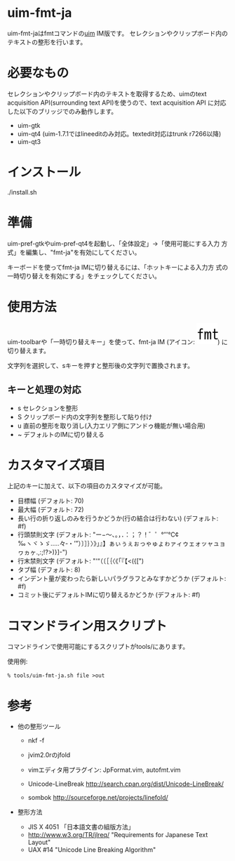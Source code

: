 uim-fmt-ja
==========

uim-fmt-jaはfmtコマンドの[uim](http://code.google.com/p/uim/) IM版です。
セレクションやクリップボード内のテキストの整形を行います。

必要なもの
==========

セレクションやクリップボード内のテキストを取得するため、uimのtext
acquisition API(surrounding text API)を使うので、text acquisition API
に対応した以下のブリッジでのみ動作します。

  * uim-gtk
  * uim-qt4 (uim-1.7.1ではlineeditのみ対応。textedit対応はtrunk r7266以降)
  * uim-qt3

インストール
============

./install.sh

準備
====

uim-pref-gtkやuim-pref-qt4を起動し、「全体設定」→「使用可能にする入力
方式」を編集し、"fmt-ja"を有効にしてください。

キーボードを使ってfmt-ja IMに切り替えるには、「ホットキーによる入力方
式の一時切り替えを有効にする」をチェックしてください。

使用方法
========

uim-toolbarや「一時切り替えキー」を使って、fmt-ja IM
(アイコン: ![アイコン](https://github.com/deton/uim-fmt-ja/raw/master/pixmaps/fmt-ja.png))
に切り替えます。

文字列を選択して、sキーを押すと整形後の文字列で置換されます。

キーと処理の対応
----------------

* s    セレクションを整形
* S    クリップボード内の文字列を整形して貼り付け
* u    直前の整形を取り消し(入力エリア側にアンドゥ機能が無い場合用)
* ~    デフォルトのIMに切り替える

カスタマイズ項目
================

上記のキーに加えて、以下の項目のカスタマイズが可能。

* 目標幅 (デフォルト: 70)
* 最大幅 (デフォルト: 72)
* 長い行の折り返しのみを行うかどうか(行の結合は行わない) (デフォルト: #f)
* 行頭禁則文字 (デフォルト: "ー−〜、。，．：；？！゛゜°′″℃¢‰ヽヾゝゞ…‥々‐・’”）〕］｝〉》」』】ぁぃぅぇぉっゃゅょゎァィゥェォッャュョヮヵヶ.,:;!?>)}]-")
* 行末禁則文字 (デフォルト: "‘“（〔［｛〈《「『【<({[")
* タブ幅 (デフォルト: 8)
* インデント量が変わったら新しいパラグラフとみなすかどうか (デフォルト: #f)
* コミット後にデフォルトIMに切り替えるかどうか (デフォルト: #f)

コマンドライン用スクリプト
==========================

コマンドラインで使用可能にするスクリプトがtools/にあります。

使用例:

    % tools/uim-fmt-ja.sh file >out

参考
====

* 他の整形ツール

  * nkf -f
  * jvim2.0rのjfold
  * vimエディタ用プラグイン: JpFormat.vim, autofmt.vim

  * Unicode-LineBreak http://search.cpan.org/dist/Unicode-LineBreak/
  * sombok http://sourceforge.net/projects/linefold/

* 整形方法

  * JIS X 4051 「日本語文書の組版方法」
  * http://www.w3.org/TR/jlreq/ "Requirements for Japanese Text Layout"
  * UAX #14 "Unicode Line Breaking Algorithm"
